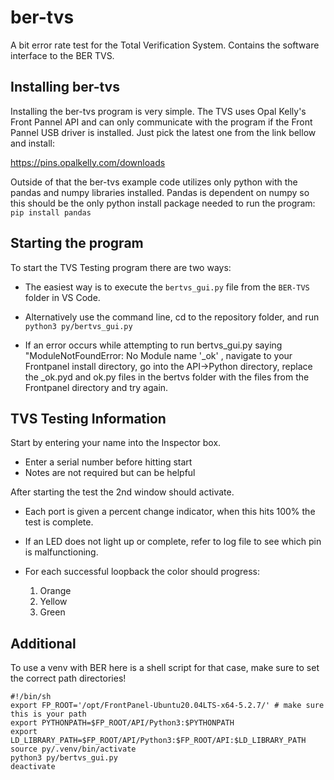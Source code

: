 # ber-tvs

A bit error rate test for the Total Verification System. Contains the software interface to the BER TVS.

## Installing ber-tvs

Installing the ber-tvs program is very simple. The TVS  uses Opal Kelly's Front Pannel API and can only communicate with the program if the Front Pannel USB driver is installed. Just pick the latest one from the link bellow and install:

https://pins.opalkelly.com/downloads

Outside of that the ber-tvs example code utilizes only python with the pandas and numpy libraries installed. Pandas is dependent on numpy so this should be the only python install package needed to run the program:
`pip install pandas`

## Starting the program

To start the TVS Testing program there are two ways:

- The easiest way is to execute the `bertvs_gui.py` file from the `BER-TVS` folder in VS Code.
- Alternatively use the command line, cd to the repository folder, and run `python3 py/bertvs_gui.py`

- If an error occurs while attempting to run bertvs_gui.py saying "ModuleNotFoundError: No Module name '_ok' , navigate to your Frontpanel install directory, go into the API->Python directory, replace the _ok.pyd and ok.py files in the bertvs folder with the files from the Frontpanel directory and try again.

## TVS Testing Information

Start by entering your name into the Inspector box.
- Enter a serial number before hitting start
- Notes are not required but can be helpful

After starting the test the 2nd window should activate.
- Each port is given a percent change indicator, when this hits 100% the test is complete.
- If an LED does not light up or complete, refer to log file to see which pin is malfunctioning.
- For each successful loopback the color should progress:

  1. Orange
  2. Yellow
  3. Green

## Additional 

To use a venv with BER here is a shell script for that case, make sure to set the correct path directories!
```
#!/bin/sh
export FP_ROOT='/opt/FrontPanel-Ubuntu20.04LTS-x64-5.2.7/' # make sure this is your path
export PYTHONPATH=$FP_ROOT/API/Python3:$PYTHONPATH
export LD_LIBRARY_PATH=$FP_ROOT/API/Python3:$FP_ROOT/API:$LD_LIBRARY_PATH
source py/.venv/bin/activate
python3 py/bertvs_gui.py
deactivate
```


